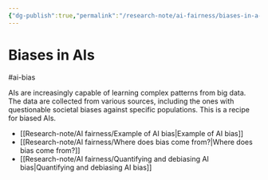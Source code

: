 ```yaml
---
{"dg-publish":true,"permalink":"/research-note/ai-fairness/biases-in-a-is/","dgPassFrontmatter":true}
---
```



# Biases in AIs

#ai-bias 

AIs are increasingly capable of learning complex patterns from big data. The data are collected from various sources, including the ones with questionable societal biases against specific populations. This is a recipe for biased AIs.

- [[Research-note/AI fairness/Example of AI bias\|Example of AI bias]]
- [[Research-note/AI fairness/Where does bias come from?\|Where does bias come from?]]
- [[Research-note/AI fairness/Quantifying and debiasing AI bias\|Quantifying and debiasing AI bias]]
